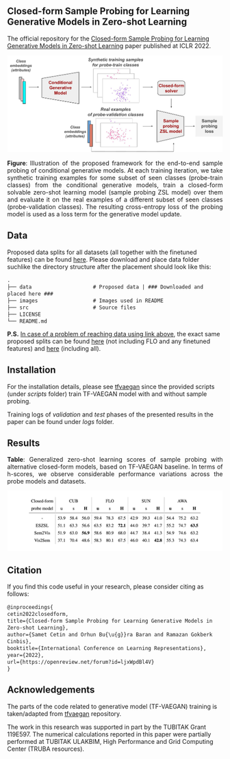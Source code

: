 ## Closed-form Sample Probing for Learning Generative Models in Zero-shot Learning

The official repository for the [Closed-form Sample Probing for Learning Generative Models in Zero-shot Learning](https://openreview.net/forum?id=ljxWpdBl4V) paper published at ICLR 2022.


<p align="center"> <img src = "images/meta-genzsl-intro.png" width="700"> </p>
<p align="justify"> <b>Figure</b>: Illustration of the proposed framework for the end-to-end sample probing of conditional generative models. At each training iteration, we take synthetic training examples for some subset of seen classes (probe-train classes) from the conditional generative models, train a closed-form solvable zero-shot learning model (sample probing ZSL model) over them and evaluate it on the real examples of a different subset of seen classes (probe-validation classes). The resulting cross-entropy loss of the probing model is used as a loss term for the generative model update.
</p>


## Data
Proposed data splits for all datasets (all together with the finetuned features) can be found [here](https://drive.google.com/drive/folders/1rCfyAr2dWuNN5O2kbouclaFjNIbPqeHy?usp=sharing). Please download and place data folder suchlike the directory structure after the placement should look like this:

    .
    ├── data                    # Proposed data | ### Downloaded and placed here ###
    ├── images                  # Images used in README
    ├── src                     # Source files
    ├── LICENSE
    └── README.md

**P.S.** <ins>In case of a problem of reaching data using link above</ins>, the exact same proposed splits can be found [here](https://www.mpi-inf.mpg.de/departments/computer-vision-and-machine-learning/research/zero-shot-learning/zero-shot-learning-the-good-the-bad-and-the-ugly) (not including FLO and any finetuned features) and [here](https://github.com/akshitac8/tfvaegan) (including all).

## Installation
For the installation details, please see [tfvaegan](https://github.com/akshitac8/tfvaegan) since the provided scripts (under <i>scripts</i> folder) train TF-VAEGAN model with and without sample probing. 

Training logs of <i>validation</i> and <i>test</i> phases of the presented results in the paper can be found under <i>logs</i> folder.

## Results

<p align="justify"> <b>Table</b>: Generalized zero-shot learning scores of sample probing with alternative closed-form models, based on TF-VAEGAN baseline. In terms of h-scores, we observe considerable performance variations across the probe models and datasets.</p>
<p align="center"> <img src = "images/sample-probing-with-alternative-closed-form-models.png" width="800"> </p>

## Citation
If you find this code useful in your research, please consider citing as follows:
```
@inproceedings{
cetin2022closedform,
title={Closed-form Sample Probing for Learning Generative Models in Zero-shot Learning},
author={Samet Cetin and Orhun Bu{\u{g}}ra Baran and Ramazan Gokberk Cinbis},
booktitle={International Conference on Learning Representations},
year={2022},
url={https://openreview.net/forum?id=ljxWpdBl4V}
}
```
## Acknowledgements
The parts of the code related to generative model (TF-VAEGAN) training is taken/adapted from [tfvaegan](https://github.com/akshitac8/tfvaegan) repository.

The work in this research was supported in part by the TUBITAK Grant 119E597. The numerical calculations reported in this paper were partially performed at TUBITAK ULAKBIM, High Performance and Grid Computing Center (TRUBA resources).
